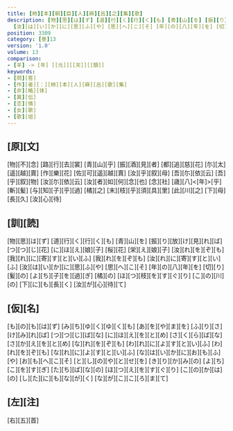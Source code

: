 ```yaml
---
title: [柿][本][朝][臣][人][麻][呂][之][集][歌]
description: [物][思][は][ず] [道][行][く][行][く][も] [青][山][を] [振][り][放][け][見][れ][ば] [つ][つ][じ][花] [に][ほ][え][娘][子] [桜][花] [栄][え][娘][子] [汝][れ][を][ぞ][も] [我][れ][に][寄][す][と][い][ふ] [我][れ][を][ぞ][も] [汝][れ][に][寄][す][と][い][ふ]
  [汝][は][い][か][に][思][ふ][や] [思][へ][こ][そ] [年][の][八][年][を] [切][り][髪][の] [よ][ち][子][を][過][ぎ] [橘][の] [ほ][つ][枝][を][す][ぐ][り] [こ][の][川][の] [下][に][も][長][く] [汝][が][心][待][て]
position: 3309
category: [巻]13
version: '1.0'
volume: 13
comparison:
- [羊] -> [年] [[元]][[天]][[類]]
keywords:
- [問][答]
- [作][者][：][柿][本][人][麻][呂][歌][集]
- [非][略][体]
- [異][伝]
- [恋][情]
- [女][歌]
- [歌][垣]
---
```


## [原][文]

[物][不][念] [路][行][去][裳] [青][山][乎] [振][酒][見][者] [都][追][慈][花] [尓][太][遥][越][賣] [作][樂][花] [佐][可][遥][越][賣] [汝][乎][叙][母] [吾][尓][依][云] [吾][乎][叙][物] [汝][尓][依][云] [汝][者][如][何][念][也] [念][社] [歳][八]<[年]>[乎] [斬][髪] [与][知][子][乎][過] [橘][之] [末][枝][乎][須][具][里] [此][川][之] [下][母][長][久] [汝][心][待]

## [訓][読]

[物][思][は][ず] [道][行][く][行][く][も] [青][山][を] [振][り][放][け][見][れ][ば] [つ][つ][じ][花] [に][ほ][え][娘][子] [桜][花] [栄][え][娘][子] [汝][れ][を][ぞ][も] [我][れ][に][寄][す][と][い][ふ] [我][れ][を][ぞ][も] [汝][れ][に][寄][す][と][い][ふ] [汝][は][い][か][に][思][ふ][や] [思][へ][こ][そ] [年][の][八][年][を] [切][り][髪][の] [よ][ち][子][を][過][ぎ] [橘][の] [ほ][つ][枝][を][す][ぐ][り] [こ][の][川][の] [下][に][も][長][く] [汝][が][心][待][て]

## [仮][名]

[も][の][も][は][ず] [み][ち][ゆ][く][ゆ][く][も] [あ][を][や][ま][を] [ふ][り][さ][け][み][れ][ば] [つ][つ][じ][ば][な] [に][ほ][え][を][と][め] [さ][く][ら][ば][な] [さ][か][え][を][と][め] [な][れ][を][ぞ][も] [わ][れ][に][よ][す][と][い][ふ] [わ][れ][を][ぞ][も] [な][れ][に][よ][す][と][い][ふ] [な][は][い][か][に][お][も][ふ][や] [お][も][へ][こ][そ] [と][し][の][や][と][せ][を] [き][り][か][み][の] [よ][ち][こ][を][す][ぎ] [た][ち][ば][な][の] [ほ][つ][え][を][す][ぐ][り] [こ][の][か][は][の] [し][た][に][も][な][が][く] [な][が][こ][こ][ろ][ま][て]

## [左][注]

[右][五][首]

